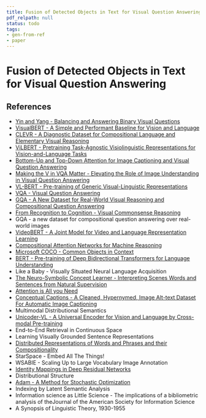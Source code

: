 ```yaml
---
title: Fusion of Detected Objects in Text for Visual Question Answering
pdf_relpath: null
status: todo
tags:
- gen-from-ref
- paper
---
```


# Fusion of Detected Objects in Text for Visual Question Answering

## References

- [Yin and Yang - Balancing and Answering Binary Visual Questions](./yin-and-yang-balancing-and-answering-binary-visual-questions.md)
- [VisualBERT - A Simple and Performant Baseline for Vision and Language](./visualbert-a-simple-and-performant-baseline-for-vision-and-language.md)
- [CLEVR - A Diagnostic Dataset for Compositional Language and Elementary Visual Reasoning](./clevr-a-diagnostic-dataset-for-compositional-language-and-elementary-visual-reasoning.md)
- [ViLBERT - Pretraining Task-Agnostic Visiolinguistic Representations for Vision-and-Language Tasks](./vilbert-pretraining-task-agnostic-visiolinguistic-representations-for-vision-and-language-tasks.md)
- [Bottom-Up and Top-Down Attention for Image Captioning and Visual Question Answering](./bottom-up-and-top-down-attention-for-image-captioning-and-visual-question-answering.md)
- [Making the V in VQA Matter - Elevating the Role of Image Understanding in Visual Question Answering](./making-the-v-in-vqa-matter-elevating-the-role-of-image-understanding-in-visual-question-answering.md)
- [VL-BERT - Pre-training of Generic Visual-Linguistic Representations](./vl-bert-pre-training-of-generic-visual-linguistic-representations.md)
- [VQA - Visual Question Answering](./vqa-visual-question-answering.md)
- [GQA - A New Dataset for Real-World Visual Reasoning and Compositional Question Answering](./gqa-a-new-dataset-for-real-world-visual-reasoning-and-compositional-question-answering.md)
- [From Recognition to Cognition - Visual Commonsense Reasoning](./from-recognition-to-cognition-visual-commonsense-reasoning.md)
- GQA - a new dataset for compositional question answering over real-world images
- [VideoBERT - A Joint Model for Video and Language Representation Learning](./videobert-a-joint-model-for-video-and-language-representation-learning.md)
- [Compositional Attention Networks for Machine Reasoning](./compositional-attention-networks-for-machine-reasoning.md)
- [Microsoft COCO - Common Objects in Context](./microsoft-coco-common-objects-in-context.md)
- [BERT - Pre-training of Deep Bidirectional Transformers for Language Understanding](./bert-pre-training-of-deep-bidirectional-transformers-for-language-understanding.md)
- Like a Baby - Visually Situated Neural Language Acquisition
- [The Neuro-Symbolic Concept Learner - Interpreting Scenes Words and Sentences from Natural Supervision](./the-neuro-symbolic-concept-learner-interpreting-scenes-words-and-sentences-from-natural-supervision.md)
- [Attention is All you Need](./attention-is-all-you-need.md)
- [Conceptual Captions - A Cleaned, Hypernymed, Image Alt-text Dataset For Automatic Image Captioning](./conceptual-captions-a-cleaned-hypernymed-image-alt-text-dataset-for-automatic-image-captioning.md)
- Multimodal Distributional Semantics
- [Unicoder-VL - A Universal Encoder for Vision and Language by Cross-modal Pre-training](./unicoder-vl-a-universal-encoder-for-vision-and-language-by-cross-modal-pre-training.md)
- End-to-End Retrieval in Continuous Space
- Learning Visually Grounded Sentence Representations
- [Distributed Representations of Words and Phrases and their Compositionality](./distributed-representations-of-words-and-phrases-and-their-compositionality.md)
- StarSpace - Embed All The Things!
- WSABIE - Scaling Up to Large Vocabulary Image Annotation
- [Identity Mappings in Deep Residual Networks](./identity-mappings-in-deep-residual-networks.md)
- Distributional Structure
- [Adam - A Method for Stochastic Optimization](./adam-a-method-for-stochastic-optimization.md)
- Indexing by Latent Semantic Analysis
- Information science as Little Science - The implications of a bibliometric analysis of theJournal of the American Society for Information Science
- A Synopsis of Linguistic Theory, 1930-1955
